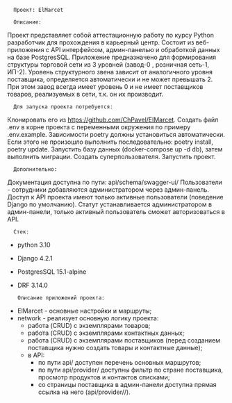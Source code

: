       Проект: ElMarcet

      Описание:
Проект представляет собой аттестационную работу по курсу Python разработчик для прохождения в карьерный центр.
Состоит из веб-приложения с API интерфейсом, админ-панелью и обработкой данных на базе PostgresSQL.
Приложение предназначено для формирования структуры торговой сети из 3 уровней (завод-0 , розничная сеть-1, ИП-2).
Уровень структурного звена зависит от аналогичного уровня поставщика, определяется автоматически и не может превышать 2.
При этом завод всегда имеет уровень 0 и не имеет поставщиков товаров, реализуемых в сети, т.к. он их производит.

      Для запуска проекта потребуется:
Клонировать его из https://github.com/ChPavel/ElMarcet.
Создать файл .env в корне проекта с переменными окружения по примеру .env.example.
Зависимости poetry должны установиться автоматически.
Если этого не произошло выполнить последовательно: poetry install, poetry update.
Запустить базу данных (docker-compose up -d db), затем выполнить миграции.
Создать суперпользователя.
Запустить проект.

      Дополнительно:
Документация доступна по пути: api/schema/swagger-ui/
Пользователи - сотрудники добавляются администратором через админ-панель.
Доступ к API проекта имеют только активные пользователи (поведение Django по умолчанию).
Статут устанавливается администратором в админ-панели, только активный пользователь сможет авторизоваться в API.

      Стек:
- python 3.10
- Django 4.2.1
- PostgresSQL 15.1-alpine
- DRF 3.14.0

      Описание приложений проекта:
* ElMarcet - основные настройки и маршруты;
* network - реализует основную логику проекта:
  - работа (CRUD) с экземплярами товаров;
  - работа (CRUD) с экземплярами контактных данных;
  - работа (CRUD) с экземплярами поставщиков (перед созданием поставщика нужно создать товары и контактные данные);
  - в API:
    - по пути api/ доступен перечень основных маршрутов;
    - по пути api/provider/ доступны фильтр по стране поставщика, просмотр продуктов и контактов списками;
    - со страницы поставщика в админ-панели доступна прямая ссылка на него (api/provider/<pk>/).
